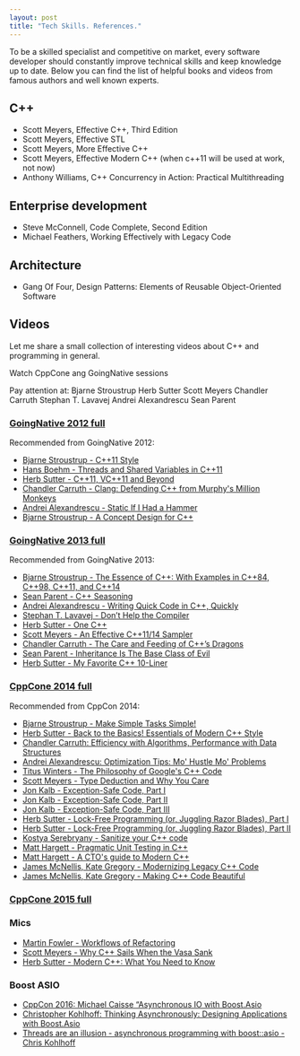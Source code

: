 ```yaml
---
layout: post
title: "Tech Skills. References."
---
```


To be a skilled specialist and competitive on market, every software developer should constantly improve technical skills and keep knowledge up to date. Below you can find the list of helpful books and videos from famous authors and well known experts.

## C++
- Scott Meyers, Effective C++, Third Edition
- Scott Meyers, Effective STL
- Scott Meyers, More Effective C++
- Scott Meyers, Effective Modern C++ (when c++11 will be used at work, not now)
- Anthony Williams, C++ Concurrency in Action: Practical Multithreading

## Enterprise development
- Steve McConnell, Code Complete, Second Edition
- Michael Feathers, Working Effectively with Legacy Code

## Architecture
- Gang Of Four, Design Patterns: Elements of Reusable Object-Oriented Software

## Videos

Let me share a small collection of interesting videos about C++ and programming in general.

Watch CppCone ang GoingNative sessions

Pay attention at:
Bjarne Stroustrup
Herb Sutter
Scott Meyers
Chandler Carruth
Stephan T. Lavavej
Andrei Alexandrescu
Sean Parent

### [GoingNative 2012 full](https://channel9.msdn.com/events/GoingNative/GoingNative-2012)
Recommended from GoingNative 2012:
- [Bjarne Stroustrup - C++11 Style](https://channel9.msdn.com/Events/GoingNative/GoingNative-2012/Keynote-Bjarne-Stroustrup-Cpp11-Style)
- [Hans Boehm - Threads and Shared Variables in C++11](https://channel9.msdn.com/Events/GoingNative/GoingNative-2012/Threads-and-Shared-Variables-in-C-11)
- [Herb Sutter - C++11, VC++11 and Beyond](https://channel9.msdn.com/Events/GoingNative/GoingNative-2012/C-11-VC-11-and-Beyond)
- [Chandler Carruth - Clang: Defending C++ from Murphy's Million Monkeys](https://channel9.msdn.com/Events/GoingNative/GoingNative-2012/Clang-Defending-C-from-Murphy-s-Million-Monkeys)
- [Andrei Alexandrescu - Static If I Had a Hammer](https://channel9.msdn.com/Events/GoingNative/GoingNative-2012/Static-If-I-Had-a-Hammer)
- [Bjarne Stroustrup - A Concept Design for C++](https://channel9.msdn.com/Events/GoingNative/GoingNative-2012/A-Concept-Design-for-C-)

### [GoingNative 2013 full](https://channel9.msdn.com/Events/GoingNative/2013)
Recommended from GoingNative 2013:
- [Bjarne Stroustrup - The Essence of C++: With Examples in C++84, C++98, C++11, and C++14](https://channel9.msdn.com/Events/GoingNative/2013/Opening-Keynote-Bjarne-Stroustrup)
- [Sean Parent - C++ Seasoning](https://channel9.msdn.com/Events/GoingNative/2013/Cpp-Seasoning)
- [Andrei Alexandrescu - Writing Quick Code in C++, Quickly](https://channel9.msdn.com/Events/GoingNative/2013/Writing-Quick-Code-in-Cpp-Quickly)
- [Stephan T. Lavavej - Don’t Help the Compiler](https://channel9.msdn.com/Events/GoingNative/2013/Don-t-Help-the-Compiler)
- [Herb Sutter - One C++](https://channel9.msdn.com/Events/GoingNative/2013/Keynote-Herb-Sutter-One-Cpp)
- [Scott Meyers - An Effective C++11/14 Sampler](https://channel9.msdn.com/Events/GoingNative/2013/An-Effective-Cpp11-14-Sampler)
- [Chandler Carruth - The Care and Feeding of C++’s Dragons](https://channel9.msdn.com/Events/GoingNative/2013/The-Care-and-Feeding-of-C-s-Dragons)
- [Sean Parent - Inheritance Is The Base Class of Evil](https://channel9.msdn.com/Events/GoingNative/2013/Inheritance-Is-The-Base-Class-of-Evil)
- [Herb Sutter - My Favorite C++ 10-Liner](https://channel9.msdn.com/Events/GoingNative/2013/My-Favorite-Cpp-10-Liner)

### [CppCone 2014 full](https://channel9.msdn.com/Events/CPP/C-PP-Con-2014)
Recommended from CppCon 2014:
- [Bjarne Stroustrup - Make Simple Tasks Simple!](https://channel9.msdn.com/Events/CPP/C-PP-Con-2014/013-Make-Simple-Tasks-Simple)
- [Herb Sutter - Back to the Basics! Essentials of Modern C++ Style](https://channel9.msdn.com/Events/CPP/C-PP-Con-2014/0010-Back-to-the-Basics-Essentials-of-Modern-C-Style)
- [Chandler Carruth: Efficiency with Algorithms, Performance with Data Structures](https://channel9.msdn.com/Events/CPP/C-PP-Con-2014/Efficiency-with-Algorithms-Performance-with-Data-Structures)
- [Andrei Alexandrescu: Optimization Tips: Mo' Hustle Mo' Problems](https://channel9.msdn.com/Events/CPP/C-PP-Con-2014/Optimization-Tips-Mo-Hustle-Mo-Problems)
- [Titus Winters - The Philosophy of Google's C++ Code](https://channel9.msdn.com/Events/CPP/C-PP-Con-2014/The-Philosophy-of-Googles-C-Code)
- [Scott Meyers - Type Deduction and Why You Care](https://channel9.msdn.com/Events/CPP/C-PP-Con-2014/Type-Deduction-and-Why-You-Care)
- [Jon Kalb - Exception-Safe Code, Part I](https://channel9.msdn.com/Events/CPP/C-PP-Con-2014/016-Exception-Safe-Code-Part-I)
- [Jon Kalb - Exception-Safe Code, Part II](https://channel9.msdn.com/Events/CPP/C-PP-Con-2014/023-Exception-Safe-Code-Part-II)
- [Jon Kalb - Exception-Safe Code, Part III](https://channel9.msdn.com/Events/CPP/C-PP-Con-2014/026-Exception-Safe-Code-Part-III)
- [Herb Sutter - Lock-Free Programming (or, Juggling Razor Blades), Part I](https://channel9.msdn.com/Events/CPP/C-PP-Con-2014/Lock-Free-Programming-or-Juggling-Razor-Blades-Part-I)
- [Herb Sutter - Lock-Free Programming (or, Juggling Razor Blades), Part II](https://channel9.msdn.com/Events/CPP/C-PP-Con-2014/Lock-Free-Programming-or-Juggling-Razor-Blades-Part-II)
- [Kostya Serebryany - Sanitize your C++ code](https://channel9.msdn.com/Events/CPP/C-PP-Con-2014/Sanitize-your-CPP-code)
- [Matt Hargett - Pragmatic Unit Testing in C++](https://channel9.msdn.com/Events/CPP/C-PP-Con-2014/Pragmatic-Unit-Testing-in-C)
- [Matt Hargett - A CTO's guide to Modern C++](https://channel9.msdn.com/Events/CPP/C-PP-Con-2014/A-CTOs-guide-to-Modern-CPP)
- [James McNellis, Kate Gregory - Modernizing Legacy C++ Code](https://channel9.msdn.com/Events/CPP/C-PP-Con-2014/Modernizing-Legacy-CPP-Code)
- [James McNellis, Kate Gregory - Making C++ Code Beautiful](https://channel9.msdn.com/Events/CPP/C-PP-Con-2014/Making-C-P-P-Code-Beautiful)

### [CppCone 2015 full](https://channel9.msdn.com/Events/CPP/CppCon-2015)

### Mics
- [Martin Fowler - Workflows of Refactoring](https://www.youtube.com/watch?v=vqEg37e4Mkw)
- [Scott Meyers - Why C++ Sails When the Vasa Sank](https://www.youtube.com/watch?v=ltCgzYcpFUI)
- [Herb Sutter - Modern C++: What You Need to Know](https://channel9.msdn.com/Events/Build/2014/2-661)

### Boost ASIO
- [CppCon 2016: Michael Caisse “Asynchronous IO with Boost.Asio](https://www.youtube.com/watch?v=rwOv_tw2eA4)
- [Christopher Kohlhoff: Thinking Asynchronously: Designing Applications with Boost.Asio](https://www.youtube.com/watch?v=D-lTwGJRx0o)
- [Threads are an illusion - asynchronous programming with boost::asio - Chris Kohlhoff](https://www.youtube.com/watch?v=wxXIbaJBZlE)
